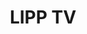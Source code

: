 ---
layout: experiment
permalink: /lipp_tv/
title: "LIPP TV"
created: "2020"
root: "/assets/03_experiments/lipp_tv/"
bg-video: >
  <iframe src="https://www.youtube.com/embed/J8XrJ3VEHBY?hd=1&rel=0&modestbranding=1" allow="autoplay" width="640" height="360" frameborder="0" webkitallowfullscreen mozallowfullscreen allowfullscreen></iframe>

description: >
  LIPP TV is a proof of concept variety tv show built for the streaming age. 
  <br><br>
  LIPP TV was created in collaboration with students at ITP enrolled in Live Image Processing and Performance (LIPP) in 2020 and 2021.
  This collaborative TV show was created by the students as way to showcase their final projects during the pandemic. 
  Season 1 was streamed on Twitch in 2020 and Season 2 was streamed on Twitch in 2021.
  
  <br><br>LIPP TV included:
  <br>- A host (Professor LIPP) using live avatar control and facial puppeting
  <br>-Interviews w/ guests using zoom and a custom tv head avatar
  <br>-3,000 unique viewers, 200 average concurrent viewers over a 3 ½ hour show.
  <br>- 28 student works of live and pre-recorded content
  <br>- A custom website with the twitch stream embedded
  <br>- A team of 20 coders, performers, designers, back stage managers, and more.

role: Teacher / Director

links:
  - text: LIPP TV ~ Homepage
    url: https://lipp.tv/
  - text: Season 1 [Full Stream]
    url: https://twitch.tv/videos/619925172
  - text: Season 2 [Full Stream]
    url: https://twitch.tv/videos/1016664920

documentation:
  - "01.jpg"
  - "02.jpg"
  - "03.jpg"
  - "04.jpg"
  - <iframe src="https://www.youtube.com/embed/J8XrJ3VEHBY?hd=1&rel=0&modestbranding=1" width="640" height="560" frameborder="0" webkitallowfullscreen mozallowfullscreen allowfullscreen></iframe>
  - <iframe src="https://www.youtube.com/embed/8kpmpCvjsos?hd=1&rel=0&modestbranding=1" width="640" height="560" frameborder="0" webkitallowfullscreen mozallowfullscreen allowfullscreen></iframe>
  - <iframe src="https://www.youtube.com/embed/G5i1Sy9Hxu0?hd=1&rel=0&modestbranding=1" width="640" height="560" frameborder="0" webkitallowfullscreen mozallowfullscreen allowfullscreen></iframe>
---